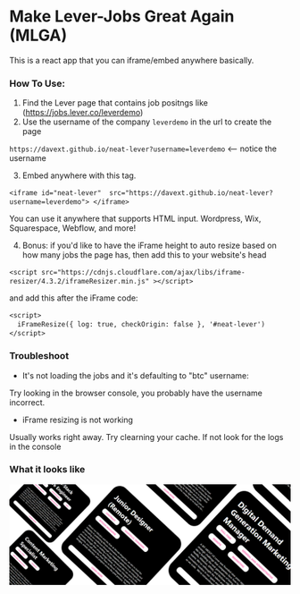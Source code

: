 # Make Lever-Jobs Great Again (MLGA)


This is a react app that you can iframe/embed anywhere basically.

### How To Use:

1. Find the Lever page that contains job positngs like (https://jobs.lever.co/leverdemo)
2. Use the username of the company `leverdemo` in the url to create the page 
  
  `https://davext.github.io/neat-lever?username=leverdemo` <-- notice the username 

3. Embed anywhere with this tag.

```
<iframe id="neat-lever"  src="https://davext.github.io/neat-lever?username=leverdemo"> </iframe>
```

You can use it anywhere that supports HTML input. Wordpress, Wix, Squarespace, Webflow, and more!

4. Bonus: if you'd like to have the iFrame height to auto resize based on how many jobs the page has, then add this to your website's head

```
<script src="https://cdnjs.cloudflare.com/ajax/libs/iframe-resizer/4.3.2/iframeResizer.min.js" ></script>
```

and add this after the iFrame code:


```
<script>
  iFrameResize({ log: true, checkOrigin: false }, '#neat-lever')
</script>	
```


### Troubleshoot

* It's not loading the jobs and it's defaulting to "btc" username:


Try looking in the browser console, you probably have the username incorrect.


* iFrame resizing is not working

Usually works right away. Try clearning your cache. If not look for the logs in the console



### What it looks like
![All Fancy Lever Job](/Screenshot.png?raw=true "MLGA in Action")
